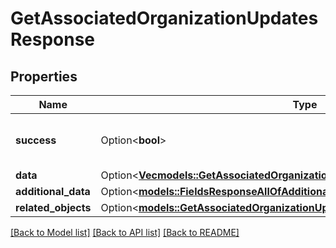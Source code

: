 # GetAssociatedOrganizationUpdatesResponse

## Properties

Name | Type | Description | Notes
------------ | ------------- | ------------- | -------------
**success** | Option<**bool**> | If the response is successful or not | [optional]
**data** | Option<[**Vec<models::GetAssociatedOrganizationUpdatesResponseAllOfDataInner>**](GetAssociatedOrganizationUpdatesResponse_allOf_data_inner.md)> |  | [optional]
**additional_data** | Option<[**models::FieldsResponseAllOfAdditionalData**](FieldsResponse_allOf_additional_data.md)> |  | [optional]
**related_objects** | Option<[**models::GetAssociatedOrganizationUpdatesResponseAllOfRelatedObjects**](GetAssociatedOrganizationUpdatesResponse_allOf_related_objects.md)> |  | [optional]

[[Back to Model list]](../README.md#documentation-for-models) [[Back to API list]](../README.md#documentation-for-api-endpoints) [[Back to README]](../README.md)



